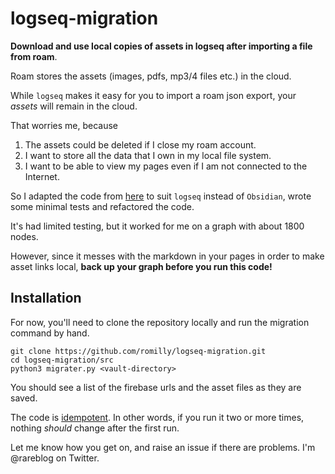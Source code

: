 # logseq-migration

**Download and use local copies of assets in logseq after importing a file from roam**.

Roam stores the assets (images, pdfs, mp3/4 files etc.) in the cloud.

While `logseq` makes it easy for you to import a roam json export, your _assets_ will remain in the cloud.

That worries me, because

1. The assets could be deleted if I close my roam account.
2. I want to store all the data that I own in my local file system.
3. I want to be able to view my pages even if I am not connected to the Internet.

So I adapted the code from [here](https://nicolevanderhoeven.com/blog/20210602-downloading-files-from-roam/) 
to suit `logseq` instead of `Obsidian`, wrote some minimal tests and refactored the code.

It's had limited testing, but it worked for me on a graph with about 1800 nodes.

However, since it messes with the markdown in your pages in order to make asset links local,
**back up your graph before you run this code!**

## Installation

For now, you'll need to clone the repository locally and run the migration command by hand.

```shell
git clone https://github.com/romilly/logseq-migration.git
cd logseq-migration/src
python3 migrater.py <vault-directory>
```

You should see a list of the firebase urls and the asset files as they are saved.

The code is [idempotent](https://en.wikipedia.org/wiki/Idempotence).
In other words, if you run it two or more times, 
nothing _should_ change after the first run.

Let me know how you get on, and raise an issue if there are problems.
I'm @rareblog on Twitter.

